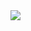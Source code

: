 <img src="https://capsule-render.vercel.app/api?type=wave&color=auto&height=300&section=header&text=Hello&fontSize=90" />

